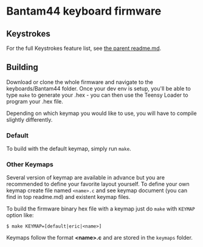 Bantam44 keyboard firmware
======================

## Keystrokes

For the full Keystrokes feature list, see [the parent readme.md](/readme.md).

## Building

Download or clone the whole firmware and navigate to the keyboards/Bantam44 folder. Once your dev env is setup, you'll be able to type `make` to generate your .hex - you can then use the Teensy Loader to program your .hex file. 

Depending on which keymap you would like to use, you will have to compile slightly differently.

### Default
To build with the default keymap, simply run `make`.

### Other Keymaps
Several version of keymap are available in advance but you are recommended to define your favorite layout yourself. To define your own keymap create file named `<name>.c` and see keymap document (you can find in top readme.md) and existent keymap files.

To build the firmware binary hex file with a keymap just do `make` with `KEYMAP` option like:
```
$ make KEYMAP=[default|eric|<name>]
```
Keymaps follow the format **__\<name\>.c__** and are stored in the `keymaps` folder.